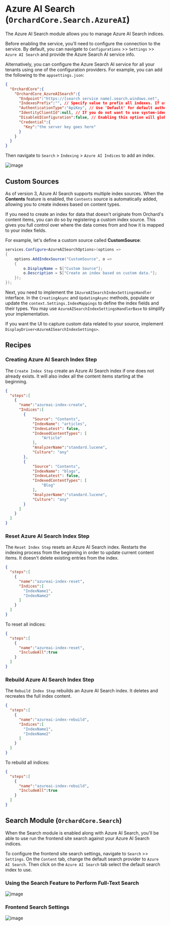 # Azure AI Search (`OrchardCore.Search.AzureAI`)

The Azure AI Search module allows you to manage Azure AI Search indices.

Before enabling the service, you'll need to configure the connection to the service. By default, you can navigate to `Configurations` >> `Settings` >> `Azure AI Search` and provide the Azure Search AI service info.

Alternatively, you can configure the Azure Search AI service for all your tenants using one of the configuration providers. For example, you can add the following to the `appsettings.json`:

```json
{
  "OrchardCore":{
    "OrchardCore_AzureAISearch":{
      "Endpoint":"https://[search service name].search.windows.net",
      "IndexesPrefix":"", // Specify value to prefix all indexes. If using the same instance for production and staging, provide the environment name here to prevent naming conflicts.
      "AuthenticationType":"ApiKey", // Use 'Default' for default authentication, 'ManagedIdentity' for managed-identity authentication, or 'ApiKey' for  key-based authentication.
      "IdentityClientId":null, // If you do not want to use system-identity, optionally, you may specify a client id to authenticate for a user assigned managed identity.
      "DisableUIConfiguration":false, // Enabling this option will globally disable per-tenant UI configuration. This implies that all tenants will utilize the settings specified in the appsettings.
      "Credential":{
        "Key":"the server key goes here"
      }
    }
  }
}
```

Then navigate to `Search` > `Indexing` > `Azure AI Indices` to add an index.

![image](images/management.gif)

## Custom Sources  

As of version 3, Azure AI Search supports multiple index sources. When the **Contents** feature is enabled, the `Contents` source is automatically added, allowing you to create indexes based on content types.  

If you need to create an index for data that doesn't originate from Orchard's content items, you can do so by registering a custom index source. This gives you full control over where the data comes from and how it is mapped to your index fields.  

For example, let's define a custom source called **CustomSource**:  

```csharp
services.Configure<AzureAISearchOptions>(options =>
{
    options.AddIndexSource("CustomSource", o =>
    {
        o.DisplayName = S["Custom Source"];
        o.Description = S["Create an index based on custom data."];
    });
});
```  

Next, you need to implement the `IAzureAISearchIndexSettingsHandler` interface. In the `CreatingAsync` and `UpdatingAsync` methods, populate or update the `context.Settings.IndexMappings` to define the index fields and their types. You may use `AzureAISearchIndexSettingsHandlerBase` to simplify your implementation. 

If you want the UI to capture custom data related to your source, implement `DisplayDriver<AzureAISearchIndexSettings>`.  

## Recipes 

### Creating Azure AI Search Index Step

The `Create Index Step` create an Azure AI Search index if one does not already exists. It will also index all the content items starting at the beginning. 

```json
{
  "steps":[
    {
      "name":"azureai-index-create",
      "Indices":[
        {
            "Source": "Contents",
            "IndexName": "articles",
            "IndexLatest": false,
            "IndexedContentTypes": [
                "Article"
            ],
            "AnalyzerName":"standard.lucene",
            "Culture": "any"
        },
        {
            "Source": "Contents",
            "IndexName": "blogs",
            "IndexLatest": false,
            "IndexedContentTypes": [
                "Blog"
            ],
            "AnalyzerName":"standard.lucene",
            "Culture": "any"
        }
      ]
    }
  ]
}
```

### Reset Azure AI Search Index Step

The `Reset Index Step` resets an Azure AI Search index. Restarts the indexing process from the beginning in order to update current content items. It doesn't delete existing entries from the index.

```json
{
  "steps":[
    {
      "name":"azureai-index-reset",
      "Indices":[
        "IndexName1",
        "IndexName2"
      ]
    }
  ]
}
```

To reset all indices:

```json
{
  "steps":[
    {
      "name":"azureai-index-reset",
      "IncludeAll":true
    }
  ]
}
```

### Rebuild Azure AI Search Index Step

The `Rebuild Index Step` rebuilds an Azure AI Search index. It deletes and recreates the full index content.

```json
{
  "steps":[
    {
      "name":"azureai-index-rebuild",
      "Indices":[
        "IndexName1",
        "IndexName2"
      ]
    }
  ]
}
```

To rebuild all indices:

```json
{
  "steps":[
    {
      "name":"azureai-index-rebuild",
      "IncludeAll":true
    }
  ]
}
```

## Search Module (`OrchardCore.Search`)

When the Search module is enabled along with Azure AI Search, you'll be able to use run the frontend site search against your Azure AI Search indices.

To configure the frontend site search settings, navigate to `Search` >> `Settings`. On the `Content` tab, change the default search provider to `Azure AI Search`. Then click on the `Azure AI Search` tab select the default search index to use.

### Using the Search Feature to Perform Full-Text Search
![image](images/frontend-search.gif)

### Frontend Search Settings
![image](images/settings.gif)
